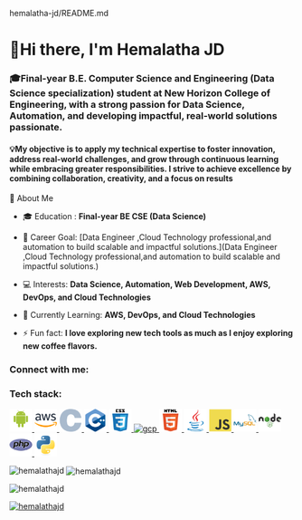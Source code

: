 hemalatha-jd/README.md
<h1 align="left">👋Hi there, I'm Hemalatha JD</h1>
<h3 align="left">🎓Final-year B.E. Computer Science and Engineering (Data Science specialization) student at New Horizon College of Engineering, with a strong passion for Data Science, Automation, and developing impactful, real-world solutions passionate.
<h4 align="left">💡My objective is to apply my technical expertise to foster innovation, address real-world challenges, and grow through continuous learning while embracing greater responsibilities. I strive to achieve excellence by combining collaboration, creativity, and a focus on results</h3>

📌 About Me
- 🎓 Education : **Final-year BE CSE (Data Science)**

- 🎯 Career Goal: [Data Engineer ,Cloud Technology professional,and automation to build scalable and impactful solutions.](Data Engineer ,Cloud Technology professional,and automation to build scalable and impactful solutions.)

- 💻 Interests: **Data Science, Automation, Web Development, AWS, DevOps, and Cloud Technologies**

- 🌱 Currently Learning: **AWS, DevOps, and Cloud Technologies**

- ⚡ Fun fact: **I love exploring new tech tools as much as I enjoy exploring new coffee flavors.**

<h3 align="left">Connect with me:</h3>
<p align="left">
</p>

<h3 align="left">Tech stack:</h3>
<p align="left"> <a href="https://developer.android.com" target="_blank" rel="noreferrer"> <img src="https://raw.githubusercontent.com/devicons/devicon/master/icons/android/android-original-wordmark.svg" alt="android" width="40" height="40"/> </a> <a href="https://aws.amazon.com" target="_blank" rel="noreferrer"> <img src="https://raw.githubusercontent.com/devicons/devicon/master/icons/amazonwebservices/amazonwebservices-original-wordmark.svg" alt="aws" width="40" height="40"/> </a> <a href="https://www.cprogramming.com/" target="_blank" rel="noreferrer"> <img src="https://raw.githubusercontent.com/devicons/devicon/master/icons/c/c-original.svg" alt="c" width="40" height="40"/> </a> <a href="https://www.w3schools.com/cpp/" target="_blank" rel="noreferrer"> <img src="https://raw.githubusercontent.com/devicons/devicon/master/icons/cplusplus/cplusplus-original.svg" alt="cplusplus" width="40" height="40"/> </a> <a href="https://www.w3schools.com/css/" target="_blank" rel="noreferrer"> <img src="https://raw.githubusercontent.com/devicons/devicon/master/icons/css3/css3-original-wordmark.svg" alt="css3" width="40" height="40"/> </a> <a href="https://cloud.google.com" target="_blank" rel="noreferrer"> <img src="https://www.vectorlogo.zone/logos/google_cloud/google_cloud-icon.svg" alt="gcp" width="40" height="40"/> </a> <a href="https://www.w3.org/html/" target="_blank" rel="noreferrer"> <img src="https://raw.githubusercontent.com/devicons/devicon/master/icons/html5/html5-original-wordmark.svg" alt="html5" width="40" height="40"/> </a> <a href="https://www.java.com" target="_blank" rel="noreferrer"> <img src="https://raw.githubusercontent.com/devicons/devicon/master/icons/java/java-original.svg" alt="java" width="40" height="40"/> </a> <a href="https://developer.mozilla.org/en-US/docs/Web/JavaScript" target="_blank" rel="noreferrer"> <img src="https://raw.githubusercontent.com/devicons/devicon/master/icons/javascript/javascript-original.svg" alt="javascript" width="40" height="40"/> </a> <a href="https://www.mysql.com/" target="_blank" rel="noreferrer"> <img src="https://raw.githubusercontent.com/devicons/devicon/master/icons/mysql/mysql-original-wordmark.svg" alt="mysql" width="40" height="40"/> </a> <a href="https://nodejs.org" target="_blank" rel="noreferrer"> <img src="https://raw.githubusercontent.com/devicons/devicon/master/icons/nodejs/nodejs-original-wordmark.svg" alt="nodejs" width="40" height="40"/> </a> <a href="https://www.php.net" target="_blank" rel="noreferrer"> <img src="https://raw.githubusercontent.com/devicons/devicon/master/icons/php/php-original.svg" alt="php" width="40" height="40"/> </a> <a href="https://www.python.org" target="_blank" rel="noreferrer"> <img src="https://raw.githubusercontent.com/devicons/devicon/master/icons/python/python-original.svg" alt="python" width="40" height="40"/> </a> </p>

<p><img align="left" src="https://github-readme-stats.vercel.app/api/top-langs?username=hemalathajd&show_icons=true&locale=en&layout=compact" alt="hemalathajd" /></p>

<p>&nbsp;<img align="center" src="https://github-readme-stats.vercel.app/api?username=hemalathajd&show_icons=true&locale=en" alt="hemalathajd" /></p>
<p align="left"> <img src="https://komarev.com/ghpvc/?username=hemalathajd&label=Profile%20views&color=0e75b6&style=flat" alt="hemalathajd" /> </p>

<p align="left"> <a href="https://github.com/ryo-ma/github-profile-trophy"><img src="https://github-profile-trophy.vercel.app/?username=hemalathajd" alt="hemalathajd" /></a> </p>
